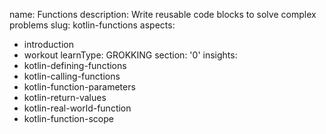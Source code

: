 name: Functions
description: Write reusable code blocks to solve complex problems
slug: kotlin-functions
aspects:
  - introduction
  - workout
learnType: GROKKING
section: '0'
insights:
  - kotlin-defining-functions
  - kotlin-calling-functions
  - kotlin-function-parameters
  - kotlin-return-values
  - kotlin-real-world-function
  - kotlin-function-scope
